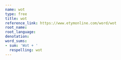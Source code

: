 ```yaml
---
name: wot
type: free
title: wot
reference_link: https://www.etymonline.com/word/wot
root_name: 
root_language: 
denotation: 
word_sums:
- sum: 'Wot + '
  respelling: wot
---
```

